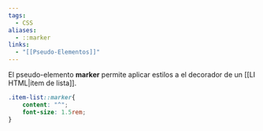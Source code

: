 ```yaml
---
tags:
  - CSS
aliases:
  - ::marker
links:
  - "[[Pseudo-Elementos]]"
---
```

El pseudo-elemento **marker** permite aplicar estilos a el decorador de un [[LI HTML|item de lista]].
```css
.item-list::marker{
	content: "^";
	font-size: 1.5rem;
}
```